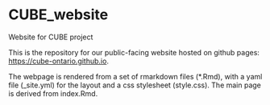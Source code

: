 # CUBE_website
Website for CUBE project

This is the repository for our public-facing website hosted on github pages: https://cube-ontario.github.io.  

The webpage is rendered from a set of rmarkdown files (*.Rmd), with a yaml file (_site.yml) for the layout and a css stylesheet (style.css). The main page is derived from index.Rmd.
